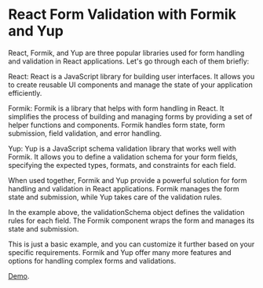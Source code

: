 # React Form Validation with Formik and Yup
React, Formik, and Yup are three popular libraries used for form handling and validation in React applications.
Let's go through each of them briefly:

React: React is a JavaScript library for building user interfaces. It allows you to create reusable UI components and manage the state of your application efficiently.

Formik: Formik is a library that helps with form handling in React. It simplifies the process of building and managing forms by providing a set of helper functions and components. Formik handles form state, form submission, field validation, and error handling.

Yup: Yup is a JavaScript schema validation library that works well with Formik. It allows you to define a validation schema for your form fields, specifying the expected types, formats, and constraints for each field.

When used together, Formik and Yup provide a powerful solution for form handling and validation in React applications. Formik manages the form state and submission, while Yup takes care of the validation rules.

In the example above, the validationSchema object defines the validation rules for each field. The Formik component wraps the form and manages its state and submission.

This is just a basic example, and you can customize it further based on your specific requirements. Formik and Yup offer many more features and options for handling complex forms and validations.

[Demo](https://stackblitz.com/edit/react-yybtdu?file=package.json,src%2Findex.js,src%2FApp.js).



